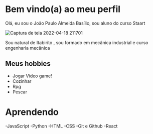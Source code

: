 # Bem vindo(a) ao meu perfil
Olá, eu sou o João Paulo Almeida Basílio, sou aluno do curso Staart

![Captura de tela 2022-04-18 211701](https://user-images.githubusercontent.com/106887586/189447099-d3ee596f-7704-4a84-a838-e8017a98ab77.png)

Sou natural de Itabirito , sou formado em mecânica industrial e curso engenharia mecânica

## Meus hobbies

- Jogar Video game!
- Cozinhar
- Rpg
- Pescar

# Aprendendo

-JavaScript
-Python
-HTML
-CSS
-Git e Github
-React
